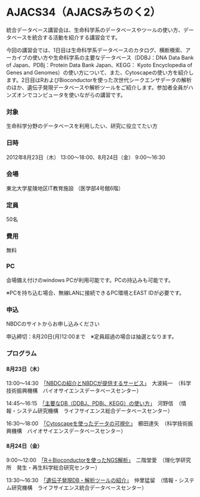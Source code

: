 # AJACS34（AJACSみちのく2）

統合データベース講習会は、生命科学系のデータベースやツールの使い方、データベースを統合する活動を紹介する講習会です。

今回の講習会では、1日目は生命科学系データベースのカタログ、横断検索、アーカイブの使い方や生命科学系の主要なデータベース（DDBJ：DNA Data Bank of Japan、PDBj：Protein Data Bank Japan、KEGG： Kyoto Encyclopedia of Genes and Genomes）の使い方について、また、Cytoscapeの使い方を紹介します。2日目はRおよびBioconductorを使った次世代シークエンサデータの解析のほか、遺伝子発現データベースや解析ツールをご紹介します。参加者全員がハンズオンでコンピュータを使いながらの講習です。

### 対象
生命科学分野のデータベースを利用したい、研究に役立てたい方
### 日時
2012年8月23日（木） 13:00～18:00、8月24日（金） 9:00～16:30
### 会場
東北大学星陵地区IT教育施設 （医学部4号館6階）
### 定員
50名
### 費用
無料
### PC
会場備え付けのwindows PCが利用可能です。PCの持込みも可能です。

※PCを持ち込む場合、無線LANに接続できるPC環境とEAST IDが必要です。
### 申込
NBDCのサイトからお申し込みください

申込締切：8月20日(月)12:00まで　※定員超過の場合は抽選となります。

### プログラム
#### 8月23日（木）
13:00～14:30　[「NBDCの紹介とNBDCが提供するサービス」](/01_onami/)　大波純一　（科学技術振興機構　バイオサイエンスデータベースセンター）

14:45～16:15　[「主要なDB（DDBJ、PDBj、KEGG）の使い方」](/02_kawano/)　河野信　（情報・システム研究機構　ライフサイエンス総合データベースセンター）

16:30～18:00　[「Cytoscapeを使ったデータの可視化」](/03_kushida/)　櫛田達矢　（科学技術振興機構　バイオサイエンスデータベースセンター）

#### 8月24日（金）
9:00～12:00　[「R＋Bioconductorを使ったNGS解析」](http://cat.hackingisbelieving.org/lecture/)　二階堂愛　（理化学研究所　発生・再生科学総合研究センター）

13:30～16:30　[「遺伝子発現DB・解析ツールの紹介」](/05_nakazato/)　仲里猛留　（情報・システム研究機構　ライフサイエンス統合データベースセンター）
